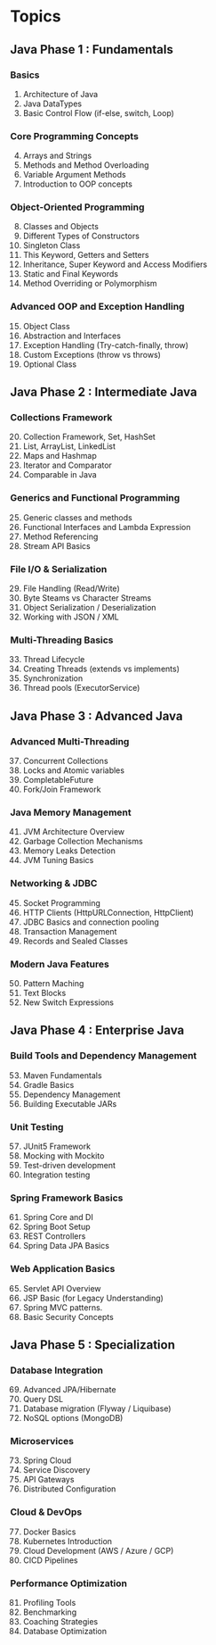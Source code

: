 # Topics ### 

## Java Phase 1 : Fundamentals

### Basics

1. Architecture of Java
2. Java DataTypes
3. Basic Control Flow (if-else, switch, Loop)

### Core Programming Concepts

4. Arrays and Strings
5. Methods and Method Overloading
6. Variable Argument Methods
7. Introduction to OOP concepts

### Object-Oriented Programming

8. Classes and Objects
9. Different Types of Constructors
10. Singleton Class
11. This Keyword, Getters and Setters
12. Inheritance, Super Keyword and Access Modifiers
13. Static and Final Keywords
14. Method Overriding or Polymorphism

### Advanced OOP and Exception Handling

15. Object Class
16. Abstraction and Interfaces
17. Exception Handling (Try-catch-finally, throw)
18. Custom Exceptions (throw vs throws)
19. Optional Class

## Java Phase 2 : Intermediate Java

### Collections Framework

20. Collection Framework, Set, HashSet
21. List, ArrayList, LinkedList
22. Maps and Hashmap
23. Iterator and Comparator
24. Comparable in Java

### Generics and Functional Programming

25. Generic classes and methods
26. Functional Interfaces and Lambda Expression
27. Method Referencing
28. Stream API Basics

### File I/O & Serialization

29. File Handling (Read/Write)
30. Byte Steams vs Character Streams
31. Object Serialization / Deserialization
32. Working with JSON / XML

### Multi-Threading Basics

33. Thread Lifecycle
34. Creating Threads (extends vs implements)
35. Synchronization
36. Thread pools (ExecutorService)

## Java Phase 3 : Advanced Java

### Advanced Multi-Threading

37. Concurrent Collections
38. Locks and Atomic variables
39. CompletableFuture
40. Fork/Join Framework

### Java Memory Management

41. JVM Architecture Overview
42. Garbage Collection Mechanisms
43. Memory Leaks Detection
44. JVM Tuning Basics

### Networking & JDBC

45. Socket Programming
46. HTTP Clients (HttpURLConnection, HttpClient)
47. JDBC Basics and connection pooling
48. Transaction Management
49. Records and Sealed Classes

### Modern Java Features

50. Pattern Maching
51. Text Blocks
52. New Switch Expressions


## Java Phase 4 : Enterprise Java

### Build Tools and Dependency Management

53. Maven Fundamentals
54. Gradle Basics
55. Dependency Management
56. Building Executable JARs

### Unit Testing

57. JUnit5 Framework
58. Mocking with Mockito
59. Test-driven development
60. Integration testing

### Spring Framework Basics

61. Spring Core and DI
62. Spring Boot Setup
63. REST Controllers
64. Spring Data JPA Basics

### Web Application Basics

65. Servlet API Overview
66. JSP Basic (for Legacy Understanding)
67. Spring MVC patterns.
68. Basic Security Concepts


## Java Phase 5 : Specialization

### Database Integration

69. Advanced JPA/Hibernate
70. Query DSL
71. Database migration (Flyway / Liquibase)
72. NoSQL options (MongoDB)

### Microservices
73. Spring Cloud
74. Service Discovery
75. API Gateways
76. Distributed Configuration

### Cloud & DevOps
77. Docker Basics
78. Kubernetes Introduction
79. Cloud Development (AWS / Azure / GCP)
80. CICD Pipelines

### Performance Optimization
81. Profiling Tools
82. Benchmarking
83. Coaching Strategies
84. Database Optimization
